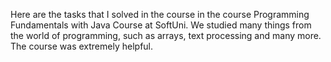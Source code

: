Here are the tasks that I solved in the course in the course Programming Fundamentals with Java Course at SoftUni. We studied many things from the world of programming, such as arrays, text processing and many more. The course was extremely helpful.